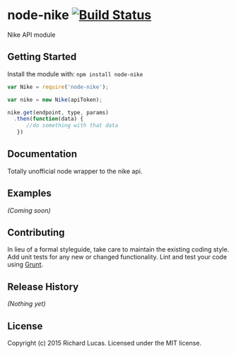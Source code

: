 # node-nike [![Build Status](https://secure.travis-ci.org/ralucas/node-nike.png?branch=master)](http://travis-ci.org/ralucas/node-nike)

Nike API module

## Getting Started
Install the module with: `npm install node-nike`

```javascript
var Nike = require('node-nike');

var nike = new Nike(apiToken);

nike.get(endpoint, type, params)
  .then(function(data) {
      //do something with that data 
   })
```

## Documentation
Totally unofficial node wrapper to the nike api.

## Examples
_(Coming soon)_

## Contributing
In lieu of a formal styleguide, take care to maintain the existing coding style. Add unit tests for any new or changed functionality. Lint and test your code using [Grunt](http://gruntjs.com/).

## Release History
_(Nothing yet)_

## License
Copyright (c) 2015 Richard Lucas. Licensed under the MIT license.

